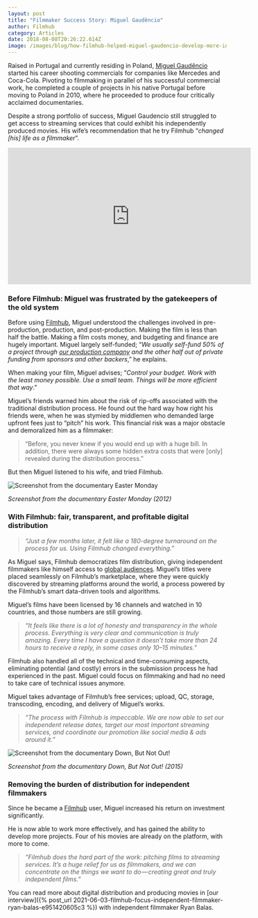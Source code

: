 ```yaml
---
layout: post
title: "Filmmaker Success Story: Miguel Gaudêncio"
author: Filmhub
category: Articles
date: 2018-08-08T20:26:22.614Z
image: /images/blog/how-filmhub-helped-miguel-gaudencio-develop-more-independent-movies-a61e3b6f1783.jpeg
---
```

Raised in Portugal and currently residing in Poland, [Miguel Gaudêncio](https://www.imdb.com/name/nm2488331/) started his career shooting commercials for companies like Mercedes and Coca-Cola. Pivoting to filmmaking in parallel of his successful commercial work, he completed a couple of projects in his native Portugal before moving to Poland in 2010, where he proceeded to produce four critically acclaimed documentaries.

Despite a strong portfolio of success, Miguel Gaudencio still struggled to get access to streaming services that could exhibit his independently produced movies. His wife’s recommendation that he try Filmhub “*changed \[his] life as a filmmaker*”.

<iframe width="560" height="315" src="https://www.youtube.com/embed/fna5WNu-iRY" title="YouTube video player" frameborder="0" allow="accelerometer; autoplay; clipboard-write; encrypted-media; gyroscope; picture-in-picture" allowfullscreen></iframe>

### Before Filmhub: Miguel was frustrated by the gatekeepers of the old system

Before using [Filmhub](http://filmhub.com?utm_source=medium&utm_medium=blog&utm_campaign=customer_success_story_miguel_gaudencio), Miguel understood the challenges involved in pre-production, production, and post-production. Making the film is less than half the battle. Making a film costs money, and budgeting and finance are hugely important. Miguel largely self-funded; “*We usually self-fund 50% of a project through [our production company](http://bit.ly/2DaDHAh) and the other half out of private funding from sponsors and other backers*,” he explains.

When making your film, Miguel advises; “*Control your budget. Work with the least money possible. Use a small team. Things will be more efficient that way*.”

Miguel’s friends warned him about the risk of rip-offs associated with the traditional distribution process. He found out the hard way how right his friends were, when he was stymied by middlemen who demanded large upfront fees just to “pitch” his work. This financial risk was a major obstacle and demoralized him as a filmmaker:

> “Before, you never knew if you would end up with a huge bill. In addition, there were always some hidden extra costs that were \[only] revealed during the distribution process.”

But then Miguel listened to his wife, and tried Filmhub.

![](/images/blog/how-filmhub-helped-miguel-gaudencio-develop-more-independent-movies-a61e3b6f1783-1.png "Screenshot from the documentary Easter Monday")

*Screenshot from the documentary Easter Monday (2012)*

### With Filmhub: fair, transparent, and profitable digital distribution

> *“Just a few months later, it felt like a 180-degree turnaround on the process for us. Using Filmhub changed everything.”*

As Miguel says, Filmhub democratizes film distribution, giving independent filmmakers like himself access to [global audiences](https://blog.filmhub.com/multi-channel-distribution-strategy-in-indie-filmmaking-c5ca563cc709). Miguel’s titles were placed seamlessly on Filmhub’s marketplace, where they were quickly discovered by streaming platforms around the world, a process powered by the Filmhub’s smart data-driven tools and algorithms.

Miguel’s films have been licensed by 16 channels and watched in 10 countries, and those numbers are still growing.

> *“It feels like there is a lot of honesty and transparency in the whole process. Everything is very clear and communication is truly amazing. Every time I have a question it doesn’t take more than 24 hours to receive a reply, in some cases only 10–15 minutes.”*

Filmhub also handled all of the technical and time-consuming aspects, eliminating potential (and costly) errors in the submission process he had experienced in the past. Miguel could focus on filmmaking and had no need to take care of technical issues anymore.

Miguel takes advantage of Filmhub’s free services; upload, QC, storage, transcoding, encoding, and delivery of Miguel’s works.

> *“The process with Filmhub is impeccable. We are now able to set our independent release dates, target our most important streaming services, and coordinate our promotion like social media & ads around it.”*

![](/images/blog/how-filmhub-helped-miguel-gaudencio-develop-more-independent-movies-a61e3b6f1783-2.png "Screenshot from the documentary Down, But Not Out!")

*Screenshot from the documentary Down, But Not Out! (2015)*

### Removing the burden of distribution for independent filmmakers

Since he became a [Filmhub](http://filmhub.com?utm_source=medium&utm_medium=blog&utm_campaign=customer_success_story_miguel_gaudencio) user, Miguel increased his return on investment significantly.

He is now able to work more effectively, and has gained the ability to develop more projects. Four of his movies are already on the platform, with more to come.

> *“Filmhub does the hard part of the work: pitching films to streaming services. It’s a huge relief for us as filmmakers, and we can concentrate on the things we want to do — creating great and truly independent films.”*

You can read more about digital distribution and producing movies in [our interview]({% post_url 2021-06-03-filmhub-focus-independent-filmmaker-ryan-balas-e951420605c3 %}) with independent filmmaker Ryan Balas.
